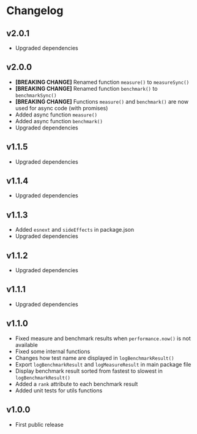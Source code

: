 # Changelog

## v2.0.1

- Upgraded dependencies

## v2.0.0

- **[BREAKING CHANGE]** Renamed function `measure()` to `measureSync()`
- **[BREAKING CHANGE]** Renamed function `benchmark()` to `benchmarkSync()`
- **[BREAKING CHANGE]** Functions `measure()` and `benchmark()` are now used for async code (with
  promises)
- Added async function `measure()`
- Added async function `benchmark()`
- Upgraded dependencies

## v1.1.5

- Upgraded dependencies

## v1.1.4

- Upgraded dependencies

## v1.1.3

- Added `esnext` and `sideEffects` in package.json
- Upgraded dependencies

## v1.1.2

- Upgraded dependencies

## v1.1.1

- Upgraded dependencies

## v1.1.0

- Fixed measure and benchmark results when `performance.now()` is not available
- Fixed some internal functions
- Changes how test name are displayed in `logBenchmarkResult()`
- Export `logBenchmarkResult` and `logMeasureResult` in main package file
- Display benchmark result sorted from fastest to slowest in `logBenchmarkResult()`
- Added a `rank` attribute to each benchmark result
- Added unit tests for utils functions

## v1.0.0

- First public release
